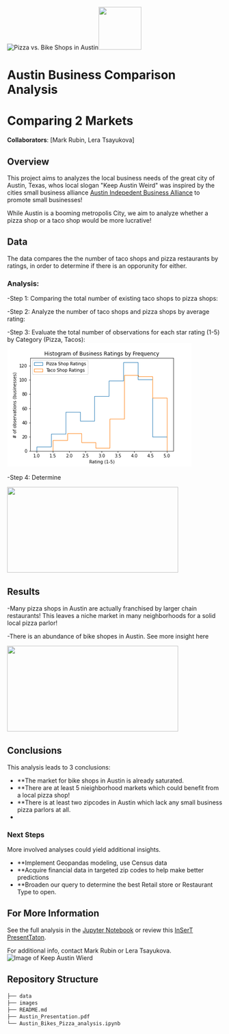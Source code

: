 ![Pizza vs. Bike Shops in Austin](https://upload.wikimedia.org/wikipedia/commons/a/a5/Austin_Evening.jpg)<img src="url" width="100" height="100">

# Austin Business Comparison Analysis
# Comparing 2 Markets

**Collaborators**: [Mark Rubin, Lera Tsayukova]

## Overview


This project aims to analyzes the local business needs of the great city of Austin, Texas, whos local slogan "Keep Austin Weird" was inspired by
the cities small business alliance [Austin Indepedent Business Alliance](https://ibuyaustin.com) to promote small businesses!



While Austin is a booming metropolis City, we aim to analyze whether a pizza shop or a taco shop would be more lucrative!

## Data

The data compares the the number of taco shops and pizza restaurants by ratings,
in order to determine if there is an opporunity for either.

### Analysis: 

-Step 1: Comparing the total number of existing taco shops to pizza shops: 

-Step 2: Analyze the number of taco shops and pizza shops by average rating:

-Step 3: Evaluate the total number of observations for each star rating (1-5) by Category (Pizza, Tacos):
        ![histogram of avg ratings by frequency](https://github.com/tsayula/Bikes_Repo/blob/main/visualizations/histogram_ratings.png?raw=true)


-Step 4: Determine 



<img src="http://www.austinbike.com/images/sliders/one.jpg" width="400" height="200">

## Results

-Many pizza shops in Austin are actually franchised by larger chain restaurants!
This leaves a niche market in many neighborhoods for a solid local pizza parlor!

-There is an abundance of bike shopes in Austin.
See more insight here

<img src="https://3vi9mx40b3afabx1fqvvhk9e-wpengine.netdna-ssl.com/wp-content/uploads/2020/07/40-North-nor-cal-horizontal.jpg" width="400" height="200">


## Conclusions

This analysis leads to 3 conclusions:

- **The market for bike shops in Austin is already saturated.
- **There are at least 5 nieighborhood markets which could benefit from a local pizza shop!
- **There is at least two zipcodes in Austin which lack any small business pizza parlors at all.
- 
### Next Steps

More involved analyses could yield additional insights.
- **Implement Geopandas modeling, use Census data 
- **Acquire financial data in targeted zip codes to help make better predictions
- **Broaden our query to determine the best Retail store or Restaurant Type to open. 


## For More Information

See the full analysis in the [Jupyter Notebook](./austin_pizza_bikes.ipynb) or review this [InSerT PresentTaton](./HEYinsertMEhere.pdf).

For additional info, contact Mark Rubin or Lera Tsayukova.
![Image of Keep Austin Wierd](https://res.cloudinary.com/culturemap-com/image/upload/ar_4:3,c_fill,g_faces:center,w_980/v1521047613/photos/28712_original.jpg)

## Repository Structure

```
├── data
├── images
├── README.md
├── Austin_Presentation.pdf
└── Austin_Bikes_Pizza_analysis.ipynb
```
